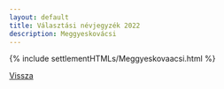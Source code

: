 ```yaml
---
layout: default
title: Választási névjegyzék 2022
description: Meggyeskovácsi
---
```


{% include settlementHTMLs/Meggyeskovaacsi.html %}

[Vissza](../)